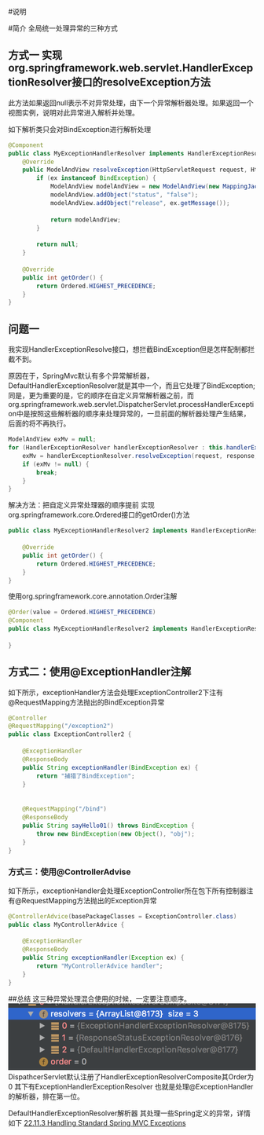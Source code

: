 #说明

#简介
全局统一处理异常的三种方式



## 方式一 实现org.springframework.web.servlet.HandlerExceptionResolver接口的resolveException方法   

此方法如果返回null表示不对异常处理，由下一个异常解析器处理。如果返回一个视图实例，说明对此异常进入解析并处理。

如下解析类只会对BindException进行解析处理
```java
@Component
public class MyExceptionHandlerResolver implements HandlerExceptionResolver, Ordered {
    @Override
    public ModelAndView resolveException(HttpServletRequest request, HttpServletResponse response, Object handler, Exception ex) {
        if (ex instanceof BindException) {
            ModelAndView modelAndView = new ModelAndView(new MappingJackson2JsonView());
            modelAndView.addObject("status", "false");
            modelAndView.addObject("release", ex.getMessage());

            return modelAndView;
        }

        return null;
    }

    @Override
    public int getOrder() {
        return Ordered.HIGHEST_PRECEDENCE;
    }
}
```



## 问题一
我实现HandlerExceptionResolve接口，想拦截BindException但是怎样配制都拦截不到。

原因在于，SpringMvc默认有多个异常解析器，DefaultHandlerExceptionResolver就是其中一个，而且它处理了BindException; 同是，更为重要的是，它的顺序在自定义异常解析器之前，而org.springframework.web.servlet.DispatcherServlet.processHandlerException中是按照这些解析器的顺序来处理异常的，一旦前面的解析器处理产生结果，后面的将不再执行。

```java
ModelAndView exMv = null;
for (HandlerExceptionResolver handlerExceptionResolver : this.handlerExceptionResolvers) {
    exMv = handlerExceptionResolver.resolveException(request, response, handler, ex);
    if (exMv != null) {
        break;
    }
}
```

解决方法：把自定义异常处理器的顺序提前
实现org.springframework.core.Ordered接口的getOrder()方法
```java
public class MyExceptionHandlerResolver2 implements HandlerExceptionResolver, Ordered {

    @Override
    public int getOrder() {
        return Ordered.HIGHEST_PRECEDENCE;
    }
}
```

使用org.springframework.core.annotation.Order注解
```java
@Order(value = Ordered.HIGHEST_PRECEDENCE)
@Component
public class MyExceptionHandlerResolver2 implements HandlerExceptionResolver {
    
}
```

## 方式二：使用@ExceptionHandler注解

如下所示，exceptionHandler方法会处理ExceptionController2下注有@RequestMapping方法抛出的BindException异常
```java
@Controller
@RequestMapping("/exception2")
public class ExceptionController2 {

    @ExceptionHandler
    @ResponseBody
    public String exceptionHandler(BindException ex) {
        return "捕猎了BindException";
    }


    @RequestMapping("/bind")
    @ResponseBody
    public String sayHello01() throws BindException {
        throw new BindException(new Object(), "obj");
    }
}
```


### 方式三：使用@ControllerAdvise
如下所示，exceptionHandler会处理ExceptionController所在包下所有控制器注有@RequestMapping方法抛出的Exception异常
```java
@ControllerAdvice(basePackageClasses = ExceptionController.class)
public class MyControllerAdvice {

    @ExceptionHandler
    @ResponseBody
    public String exceptionHandler(Exception ex) {
        return "MyControllerAdvice handler";
    }
}
```

##总结
这三种异常处理混合使用的时候，一定要注意顺序。     
![示例](order.png)
DispathcerServlet默认注册了HandlerExceptionResolverComposite其Order为0
其下有ExceptionHandlerExceptionResolver 也就是处理@ExceptionHandler的解析器，排在第一位。

DefaultHandlerExceptionResolver解析器 其处理一些Spring定义的异常，详情如下
[22.11.3 Handling Standard Spring MVC Exceptions](https://docs.spring.io/spring/docs/4.3.18.RELEASE/spring-framework-reference/htmlsingle/#mvc-ann-rest-spring-mvc-exceptions)